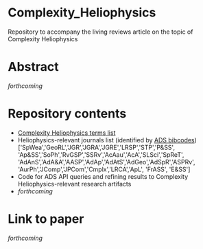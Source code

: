 # Complexity_Heliophysics
Repository to accompany the living reviews article on the topic of Complexity Heliophysics

# Abstract
*forthcoming*

# Repository contents
- [Complexity Heliophysics terms list](https://github.com/rmcgranaghan/Complexity_Heliophysics/blob/main/complexity_glossary_v2.txt)
- Heliophysics-relevant journals list (identified by [ADS bibcodes](https://adsabs.harvard.edu/abs_doc/journals1.html))  
    ['SpWea','GeoRL','JGR','JGRA','JGRE','LRSP','STP','P&SS',
     'Ap&SS','SoPh','RvGSP','SSRv','AcAau','AcA','SLSci','SpReT',
     'AdAnS','AdA&A','AASP','AdAp','AdAtS','AdGeo','AdSpR','ASPRv',
     'AurPh','JComp','JPCom','Cmplx','LRCA','ApL', 'FrASS', 'E&SS']
- Code for ADS API queries and refining results to Complexity Heliophysics-relevant research artifacts
- *forthcoming*

# Link to paper
*forthcoming*

